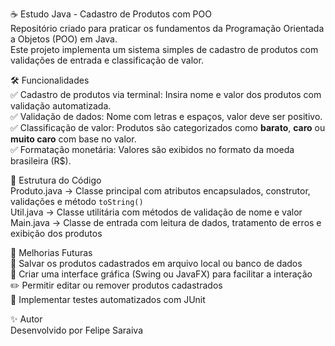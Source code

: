 ☕ Estudo Java - Cadastro de Produtos com POO  
Repositório criado para praticar os fundamentos da Programação Orientada a Objetos (POO) em Java.  
Este projeto implementa um sistema simples de cadastro de produtos com validações de entrada e classificação de valor.

🛠️ Funcionalidades  
✅ Cadastro de produtos via terminal: Insira nome e valor dos produtos com validação automatizada.  
✅ Validação de dados: Nome com letras e espaços, valor deve ser positivo.  
✅ Classificação de valor: Produtos são categorizados como **barato**, **caro** ou **muito caro** com base no valor.  
✅ Formatação monetária: Valores são exibidos no formato da moeda brasileira (R$).  

📜 Estrutura do Código  
Produto.java → Classe principal com atributos encapsulados, construtor, validações e método `toString()`  
Util.java → Classe utilitária com métodos de validação de nome e valor  
Main.java → Classe de entrada com leitura de dados, tratamento de erros e exibição dos produtos  

🔮 Melhorias Futuras  
💾 Salvar os produtos cadastrados em arquivo local ou banco de dados  
🎨 Criar uma interface gráfica (Swing ou JavaFX) para facilitar a interação  
✏️ Permitir editar ou remover produtos cadastrados  
🧪 Implementar testes automatizados com JUnit  

✨ Autor  
Desenvolvido por Felipe Saraiva
